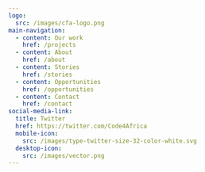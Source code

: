 ```yaml
---
logo:
  src: /images/cfa-logo.png
main-navigation:
  - content: Our work
    href: /projects
  - content: About
    href: /about
  - content: Stories
    href: /stories
  - content: Opportunities
    href: /opportunities
  - content: Contact
    href: /contact
social-media-link:
  title: Twitter
  href: https://twitter.com/Code4Africa
  mobile-icon:
    src: /images/type-twitter-size-32-color-white.svg
  desktop-icon:
    src: /images/vector.png
---
```

